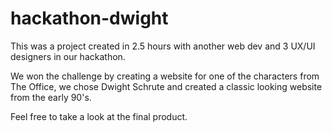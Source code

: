 # hackathon-dwight
This was a project created in 2.5 hours with another web dev and 3 UX/UI designers in our hackathon.

We won the challenge by creating a website for one of the characters from The Office, we chose 
Dwight Schrute and created a classic looking website from the early 90's.

Feel free to take a look at the final product.
